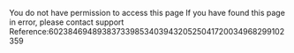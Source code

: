 You do not have permission to access this page If you have found this page in error, please contact support Reference:60238469489383733985340394320525041720034968299102359